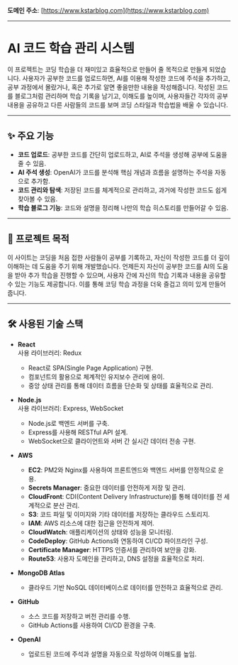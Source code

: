 **도메인 주소**: [https://www.kstarblog.com](https://www.kstarblog.com)

---

# AI 코드 학습 관리 시스템

이 프로젝트는 코딩 학습을 더 재미있고 효율적으로 만들어 줄 목적으로 만들게 되었습니다. 사용자가 공부한 코드를 업로드하면, AI를 이용해 작성한 코드에 주석을 추가하고, 공부 과정에서 몰랐거나, 혹은 추가로 알면 좋을만한 내용을 작성해줍니다. 작성된 코드를 블로그처럼 관리하며 학습 기록을 남기고, 이해도를 높이며, 사용자들간 각자의 공부 내용을 공유하고 다른 사람들의 코드를 보며 코딩 스타일과 학습법을 배울 수 있습니다.

---

## ✨ 주요 기능

- **코드 업로드**: 공부한 코드를 간단히 업로드하고, AI로 주석을 생성해 공부에 도움을 줄 수 있음.
- **AI 주석 생성**: OpenAI가 코드를 분석해 핵심 개념과 흐름을 설명하는 주석을 자동으로 추가함.
- **코드 관리와 탐색**: 저장된 코드를 체계적으로 관리하고, 과거에 작성한 코드도 쉽게 찾아볼 수 있음.
- **학습 블로그 기능**: 코드와 설명을 정리해 나만의 학습 히스토리를 만들어갈 수 있음.

---

## 🎯 프로젝트 목적

이 사이트는 코딩을 처음 접한 사람들이 공부를 기록하고, 자신이 작성한 코드를 더 깊이 이해하는 데 도움을 주기 위해 개발했습니다. 언제든지 자신이 공부한 코드를 AI의 도움을 받아 추가 학습을 진행할 수 있으며, 사용자 간에 자신의 학습 기록과 내용을 공유할 수 있는 기능도 제공합니다. 이를 통해 코딩 학습 과정을 더욱 즐겁고 의미 있게 만들어 줍니다.

---

## 🛠️ 사용된 기술 스택

- **React**  
  사용 라이브러리: Redux  
  - React로 SPA(Single Page Application) 구현.  
  - 컴포넌트의 활용으로 체계적인 유지보수 관리에 용이.  
  - 중앙 상태 관리를 통해 데이터 흐름을 단순화 및 상태를 효율적으로 관리.  

- **Node.js**  
  사용 라이브러리: Express, WebSocket  
  - Node.js로 백엔드 서버를 구축.  
  - Express를 사용해 RESTful API 설계.  
  - WebSocket으로 클라이언트와 서버 간 실시간 데이터 전송 구현.  

- **AWS**  
  - **EC2**: PM2와 Nginx를 사용하여 프론트엔드와 백엔드 서버를 안정적으로 운용.  
  - **Secrets Manager**: 중요한 데이터를 안전하게 저장 및 관리.  
  - **CloudFront**: CDI(Content Delivery Infrastructure)를 통해 데이터를 전 세계적으로 분산 관리.  
  - **S3**: 코드 파일 및 이미지와 기타 데이터를 저장하는 클라우드 스토리지.  
  - **IAM**: AWS 리소스에 대한 접근을 안전하게 제어.  
  - **CloudWatch**: 애플리케이션의 상태와 성능을 모니터링.  
  - **CodeDeploy**: GitHub Actions와 연동하여 CI/CD 파이프라인 구성.  
  - **Certificate Manager**: HTTPS 인증서를 관리하여 보안을 강화.  
  - **Route53**: 사용자 도메인을 관리하고, DNS 설정을 효율적으로 처리.  

- **MongoDB Atlas**  
  - 클라우드 기반 NoSQL 데이터베이스로 데이터를 안전하고 효율적으로 관리.  

- **GitHub**  
  - 소스 코드를 저장하고 버전 관리를 수행.  
  - GitHub Actions를 사용하여 CI/CD 환경을 구축.  

- **OpenAI**  
  - 업로드된 코드에 주석과 설명을 자동으로 작성하여 이해도를 높임.
